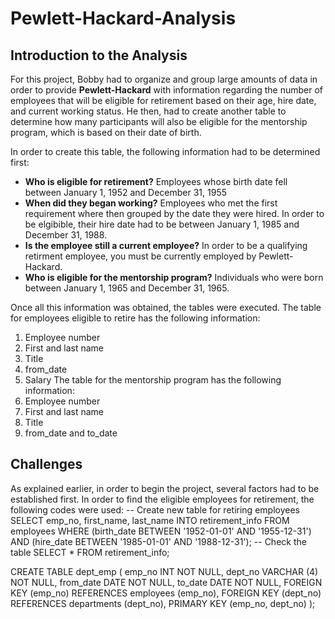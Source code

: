 # Pewlett-Hackard-Analysis

## **Introduction to the Analysis**

For this project, Bobby had to organize and group large amounts of data in order to provide **Pewlett-Hackard** with information regarding the number of employees that will be eligible for retirement based on their age, hire date, and current working status. He then, had to create another table to determine how many participants will also be eligible for the mentorship program, which is based on their date of birth. 

In order to create this table, the following information had to be determined first:
  - **Who is eligible for retirement?** Employees whose birth date fell between January 1, 1952 and December 31, 1955
  - **When did they began working?** Employees who met the first requirement where then grouped by the date they were hired. In order to be elgibible, their hire date had to be        between January 1, 1985 and December 31, 1988.
  - **Is the employee still a current employee?** In order to be a qualifying retirment employee, you must be currently employed by Pewlett-Hackard.
  - **Who is eligible for the mentorship program?** Individuals who were born between January 1, 1965 and December 31, 1965.
  
Once all this information was obtained, the tables were executed. The table for employees eligible to retire has the following information:
  1. Employee number
  2. First and last name
  3. Title
  4. from_date
  5. Salary
The table for the mentorship program has the following information:
  1. Employee number
  2. First and last name
  3. Title
  4. from_date and to_date
  
## Challenges

As explained earlier, in order to begin the project, several factors had to be established first. In order to find the eligible employees for retirement, the following codes were used:
  -- Create new table for retiring employees
SELECT emp_no, first_name, last_name
INTO retirement_info
FROM employees
WHERE (birth_date BETWEEN '1952-01-01' AND '1955-12-31')
AND (hire_date BETWEEN '1985-01-01' AND '1988-12-31');
-- Check the table
SELECT * FROM retirement_info;

CREATE TABLE dept_emp (
	emp_no INT NOT NULL,
	dept_no VARCHAR (4) NOT NULL,
	from_date DATE NOT NULL,
	to_date DATE NOT NULL,
	FOREIGN KEY (emp_no) REFERENCES employees (emp_no),
	FOREIGN KEY (dept_no) REFERENCES departments (dept_no),
	PRIMARY KEY (emp_no, dept_no)
);
